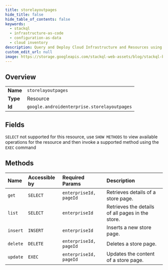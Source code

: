 ```yaml
---
title: storelayoutpages
hide_title: false
hide_table_of_contents: false
keywords:
  - stackql
  - infrastructure-as-code
  - configuration-as-data
  - cloud inventory
description: Query and Deploy Cloud Infrastructure and Resources using SQL
custom_edit_url: null
image: https://storage.googleapis.com/stackql-web-assets/blog/stackql-blog-post-featured-image.png
---
```

  
    

## Overview
<table><tbody>
<tr><td><b>Name</b></td><td><code>storelayoutpages</code></td></tr>
<tr><td><b>Type</b></td><td>Resource</td></tr>
<tr><td><b>Id</b></td><td><code>google.androidenterprise.storelayoutpages</code></td></tr>
</tbody></table>

## Fields
`SELECT` not supported for this resource, use `SHOW METHODS` to view available operations for the resource and then invoke a supported method using the `EXEC` command  
## Methods
| Name | Accessible by | Required Params | Description |
|:-----|:--------------|:----------------|:------------|
| `get` | `SELECT` | `enterpriseId, pageId` | Retrieves details of a store page. |
| `list` | `SELECT` | `enterpriseId` | Retrieves the details of all pages in the store. |
| `insert` | `INSERT` | `enterpriseId` | Inserts a new store page. |
| `delete` | `DELETE` | `enterpriseId, pageId` | Deletes a store page. |
| `update` | `EXEC` | `enterpriseId, pageId` | Updates the content of a store page. |
